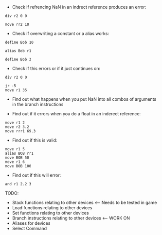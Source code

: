  - Check if refrencing NaN in an indrect reference produces an error:
```
div r2 0 0

move rr2 10
```

 - Check if overwriting a constant or a alias works:
```
define Bob 10

alias Bob r1

define Bob 3
```

 - Check if this errors or if it just continues on:
```
div r2 0 0

jr -5
move r1 35
```

 - Find out what happens when you put NaN into all combos of arguments in the branch instructions
 
 - Find out if it errors when you do a float in an inderect reference:
```
move r1 2
move r2 3.2
move rrr1 69.3
```
 - Find out if this is valid:
```
move r1 5
alias BOB rr1
move BOB 50
move r1 6
move BOB 100
```

 - Find out if this will error:
```
and r1 2.2 3
```

TODO:
 - Stack functions relating to other devices <-- Needs to be tested in game
 - Load functions relating to other devices
 - Set functions relating to other devices
 - Branch instructions relating to other devices <-- WORK ON
 - Aliases for devices
 - Select Command
 